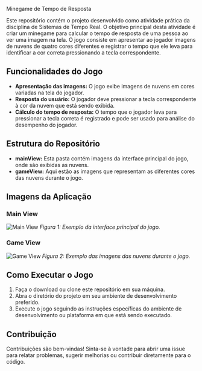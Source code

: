 Minegame de Tempo de Resposta

Este repositório contém o projeto desenvolvido como atividade prática da disciplina de Sistemas de Tempo Real. O objetivo principal desta atividade é criar um minegame para calcular o tempo de resposta de uma pessoa ao ver uma imagem na tela. O jogo consiste em apresentar ao jogador imagens de nuvens de quatro cores diferentes e registrar o tempo que ele leva para identificar a cor correta pressionando a tecla correspondente.

## Funcionalidades do Jogo
- **Apresentação das imagens:** O jogo exibe imagens de nuvens em cores variadas na tela do jogador.
- **Resposta do usuário:** O jogador deve pressionar a tecla correspondente à cor da nuvem que está sendo exibida.
- **Cálculo do tempo de resposta:** O tempo que o jogador leva para pressionar a tecla correta é registrado e pode ser usado para análise do desempenho do jogador.

## Estrutura do Repositório
- **mainView:** Esta pasta contém imagens da interface principal do jogo, onde são exibidas as nuvens.
- **gameView:** Aqui estão as imagens que representam as diferentes cores das nuvens durante o jogo.

## Imagens da Aplicação
### Main View
![Main View](./src/img/mainView.png)
*Figura 1: Exemplo da interface principal do jogo.*

### Game View
![Game View](./src/img/gameView.png)
*Figura 2: Exemplo das imagens das nuvens durante o jogo.*

## Como Executar o Jogo
1. Faça o download ou clone este repositório em sua máquina.
2. Abra o diretório do projeto em seu ambiente de desenvolvimento preferido.
3. Execute o jogo seguindo as instruções específicas do ambiente de desenvolvimento ou plataforma em que está sendo executado.

## Contribuição
Contribuições são bem-vindas! Sinta-se à vontade para abrir uma issue para relatar problemas, sugerir melhorias ou contribuir diretamente para o código.
